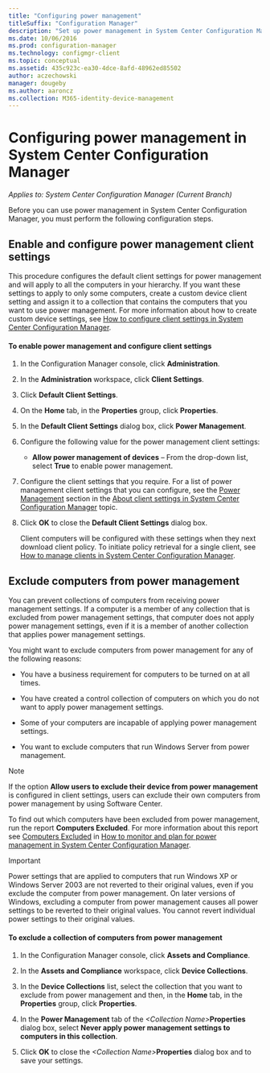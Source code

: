```yaml
---
title: "Configuring power management"
titleSuffix: "Configuration Manager"
description: "Set up power management in System Center Configuration Manager."
ms.date: 10/06/2016
ms.prod: configuration-manager
ms.technology: configmgr-client
ms.topic: conceptual
ms.assetid: 435c923c-ea30-4dce-8afd-48962ed85502
author: aczechowski
manager: dougeby
ms.author: aaroncz
ms.collection: M365-identity-device-management
---
```

# Configuring power management in System Center Configuration Manager

*Applies to: System Center Configuration Manager (Current Branch)*

Before you can use power management in System Center Configuration Manager, you must perform the following configuration steps.  

## Enable and configure power management client settings  
 This procedure configures the default client settings for power management and will apply to all the computers in your hierarchy. If you want these settings to apply to only some computers, create a custom device client setting and assign it to a collection that contains the computers that you want to use power management. For more information about how to create custom device settings, see [How to configure client settings in System Center Configuration Manager](../../../../core/clients/deploy/configure-client-settings.md).  

#### To enable power management and configure client settings  

1. In the Configuration Manager console, click **Administration**.  

2. In the **Administration** workspace, click **Client Settings**.  

3. Click **Default Client Settings**.  

4. On the **Home** tab, in the **Properties** group, click **Properties**.  

5. In the **Default Client Settings** dialog box, click **Power Management**.  

6. Configure the following value for the power management client settings:  

   -   **Allow power management of devices** – From the drop-down list, select **True** to enable power management.  

7. Configure the client settings that you require. For a list of power management client settings that you can configure, see the [Power Management](../../../../core/clients/deploy/about-client-settings.md#power-management) section in the [About client settings in System Center Configuration Manager](../../../../core/clients/deploy/about-client-settings.md) topic.  

8. Click **OK** to close the **Default Client Settings** dialog box.  

   Client computers will be configured with these settings when they next download client policy. To initiate policy retrieval for a single client, see [How to manage clients in System Center Configuration Manager](../../../../core/clients/manage/manage-clients.md).  

## Exclude computers from power management  
 You can prevent collections of computers from receiving power management settings. If a computer is a member of any collection that is excluded from power management settings, that computer does not apply power management settings, even if it is a member of another collection that applies power management settings.  

 You might want to exclude computers from power management for any of the following reasons:  

-   You have a business requirement for computers to be turned on at all times.  

-   You have created a control collection of computers on which you do not want to apply power management settings.  

-   Some of your computers are incapable of applying power management settings.  

-   You want to exclude computers that run Windows Server from power management.  

> [!NOTE]  
>  If the option **Allow users to exclude their device from power management** is configured in client settings, users can exclude their own computers from power management by using Software Center.  

 To find out which computers have been excluded from power management, run the report **Computers Excluded**. For more information about this report see [Computers Excluded](../../../../core/clients/manage/power/monitor-and-plan-for-power-management.md#BKMK_Excluded) in [How to monitor and plan for power management in System Center Configuration Manager](../../../../core/clients/manage/power/monitor-and-plan-for-power-management.md).  

> [!IMPORTANT]  
>  Power settings that are applied to computers that run Windows XP or Windows Server 2003 are not reverted to their original values, even if you exclude the computer from power management. On later versions of Windows, excluding a computer from power management causes all power settings to be reverted to their original values. You cannot revert individual power settings to their original values.  

#### To exclude a collection of computers from power management  

1. In the Configuration Manager console, click **Assets and Compliance**.  

2. In the **Assets and Compliance** workspace, click **Device Collections**.  

3. In the **Device Collections** list, select the collection that you want to exclude from power management and then, in the **Home** tab, in the **Properties** group, click **Properties**.  

4. In the **Power Management** tab of the <em><Collection Name\></em>**Properties** dialog box, select **Never apply power management settings to computers in this collection**.  

5. Click **OK** to close the <em><Collection Name\></em>**Properties** dialog box and to save your settings.  
